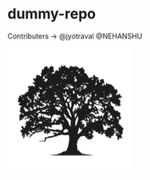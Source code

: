 # dummy-repo

Contributers ->
@jyotraval
@NEHANSHU

<img src="https://raw.githubusercontent.com/jyotraval/dummy-repo/main/tree_try.jpg" alt="Tree Structure" width="50%"/>
